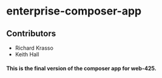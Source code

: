 # enterprise-composer-app
## Contributors
* Richard Krasso
* Keith Hall
#### This is the final version of the composer app for web-425.
